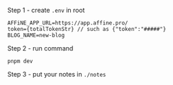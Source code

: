 Step 1 - create `.env` in root

```
AFFiNE_APP_URL=https://app.affine.pro/
token={totalTokenStr} // such as {"token":"#####"}
BLOG_NAME=new-blog
```

Step 2 - run command

```
pnpm dev
```

Step 3 - put your notes in `./notes`
